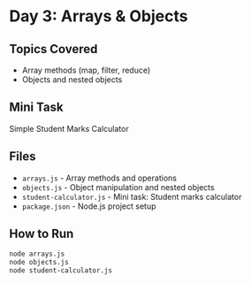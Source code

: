 # Day 3: Arrays & Objects

## Topics Covered
- Array methods (map, filter, reduce)
- Objects and nested objects

## Mini Task
Simple Student Marks Calculator

## Files
- `arrays.js` - Array methods and operations
- `objects.js` - Object manipulation and nested objects
- `student-calculator.js` - Mini task: Student marks calculator
- `package.json` - Node.js project setup

## How to Run
```bash
node arrays.js
node objects.js
node student-calculator.js
```